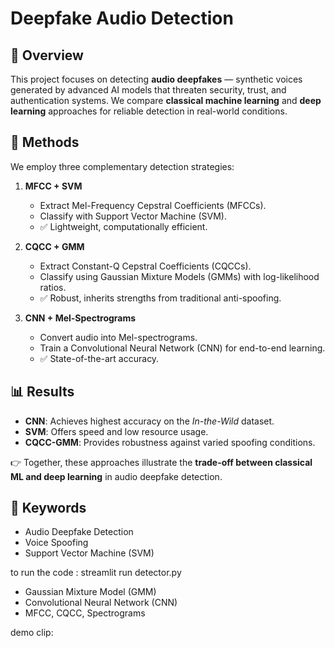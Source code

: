 # Deepfake Audio Detection

## 📌 Overview
This project focuses on detecting **audio deepfakes** — synthetic voices generated by advanced AI models that threaten security, trust, and authentication systems. We compare **classical machine learning** and **deep learning** approaches for reliable detection in real-world conditions.

## 🚀 Methods
We employ three complementary detection strategies:

1. **MFCC + SVM**  
   - Extract Mel-Frequency Cepstral Coefficients (MFCCs).  
   - Classify with Support Vector Machine (SVM).  
   - ✅ Lightweight, computationally efficient.

2. **CQCC + GMM**  
   - Extract Constant-Q Cepstral Coefficients (CQCCs).  
   - Classify using Gaussian Mixture Models (GMMs) with log-likelihood ratios.  
   - ✅ Robust, inherits strengths from traditional anti-spoofing.

3. **CNN + Mel-Spectrograms**  
   - Convert audio into Mel-spectrograms.  
   - Train a Convolutional Neural Network (CNN) for end-to-end learning.  
   - ✅ State-of-the-art accuracy.

## 📊 Results
- **CNN**: Achieves highest accuracy on the *In-the-Wild* dataset.  
- **SVM**: Offers speed and low resource usage.  
- **CQCC-GMM**: Provides robustness against varied spoofing conditions.  

👉 Together, these approaches illustrate the **trade-off between classical ML and deep learning** in audio deepfake detection.

## 🔑 Keywords
- Audio Deepfake Detection  
- Voice Spoofing  
- Support Vector Machine (SVM)  

to run the code : streamlit run detector.py

- Gaussian Mixture Model (GMM)  
- Convolutional Neural Network (CNN)  
- MFCC, CQCC, Spectrograms  






demo clip:

